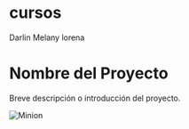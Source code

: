 # cursos
Darlin Melany
lorena 
# Nombre del Proyecto

Breve descripción o introducción del proyecto.

![Minion]()
